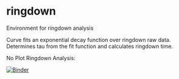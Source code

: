 # ringdown
Environment for ringdown analysis

Curve fits an exponential decay function over ringdown raw data.
Determines tau from the fit function and calculates ringdown time.


No Plot Ringdown Analysis:

[![Binder](https://mybinder.org/badge_logo.svg)](https://mybinder.org/v2/gh/laserjeff/ringdown/main?urlpath=https%3A%2F%2Fgithub.com%2Flaserjeff%2Fringdown%2Fblob%2Fmain%2Fanalyze_ringdowns_no_plots_R2.ipynb)
